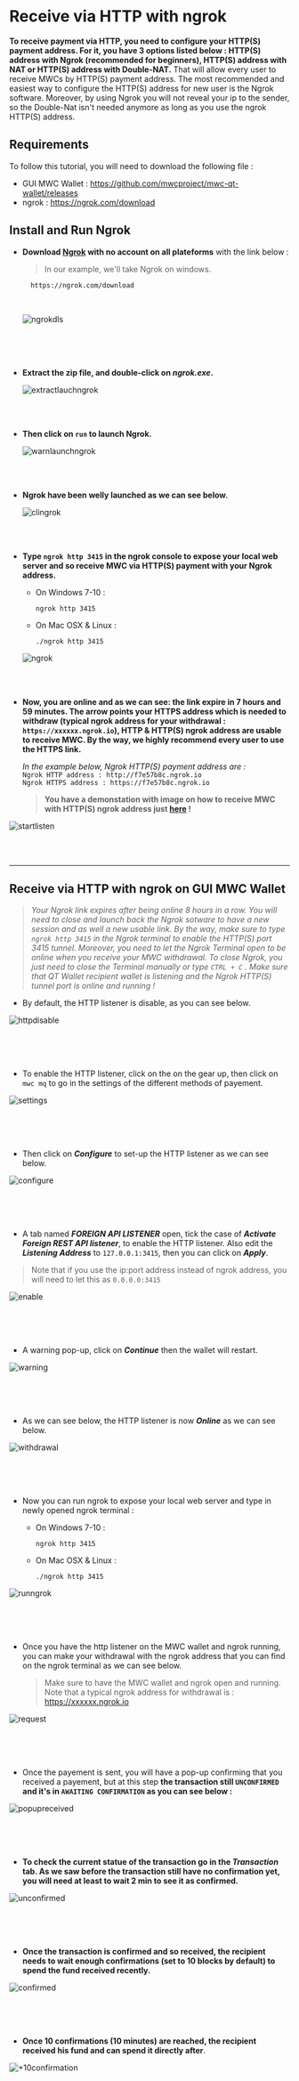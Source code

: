 
# Receive via HTTP with ngrok
**To receive payment via HTTP, you need to configure your HTTP(S) payment address. For it, you have 3 options listed below : HTTP(S) address with Ngrok (recommended for beginners), HTTP(S) address with NAT or HTTP(S) address with Double-NAT.** That will allow every user to receive MWCs by HTTP(S) payment address. The most recommended and easiest way to configure the HTTP(S) address for new user is the Ngrok software. Moreover, by using Ngrok you will not reveal your ip to the sender, so the Double-Nat isn't needed anymore as long as you use the ngrok HTTP(S) address.  


## Requirements
To follow this tutorial, you will need to download the following file : 
- GUI MWC Wallet : https://github.com/mwcproject/mwc-qt-wallet/releases
- ngrok : https://ngrok.com/download


## Install and Run Ngrok 

- **Download [Ngrok](https://ngrok.com/download) with no account on all plateforms** with the link below :  

  > In our example, we'll take Ngrok on windows.  

        https://ngrok.com/download
  <br />

  ![ngrokdls](/static/img/ngrokdl.png "Ngrok Download Page")    

<br />
<br />
<br />

- **Extract the zip file, and double-click on _ngrok.exe_.**  
  
  ![extractlauchngrok](/static/img/ngrokextracted.png "Double-Click on ngrok.exe")  


<br />
<br />

  

- **Then click on ```run``` to launch Ngrok.**    
  
  ![warnlaunchngrok](/static/img/ngrokrun.png "Click on Run")  


<br />
<br />


- **Ngrok have been welly launched as we can see below.**

  ![clingrok](/static/img/ngrokstart.png "The ngrok Terminal ")  

<br />
<br />


- **Type ```ngrok http 3415``` in the ngrok console to expose your local web server and so receive MWC via HTTP(S) payment with your Ngrok address.**   
  - On Windows 7-10 :

        ngrok http 3415  

  - On Mac OSX & Linux : 

        ./ngrok http 3415  

  ![ngrok](/static/img/ngrok3415.png "Type ngrok http 3415")  

<br />
<br />

  - **Now, you are online and as we can see: the link expire in 7 hours and 59 minutes. The arrow points your HTTPS address which is needed to withdraw (typical ngrok address for your withdrawal : ```https://xxxxxx.ngrok.io```), HTTP & HTTP(S) ngrok address are usable to receive MWC. By the way, we highly recommend every user to use the HTTPS link.**   

    _In the example below, Ngrok HTTP(S) payment address are :_   
    ```Ngrok HTTP address : http://f7e57b8c.ngrok.io```  
    ```Ngrok HTTPS address : https://f7e57b8c.ngrok.io```

    > **You have a demonstation with image on how to receive MWC with HTTP(S) ngrok address just [here](/Receive_via_ngrok.md#receive-via-http-with-ngrok) !**    

  ![startlisten](/static/img/ngrokpanel.png "Panel of your https link which is expire in 8 hours")

<br />
<br />

------

## Receive via HTTP with ngrok on GUI MWC Wallet

  > _Your Ngrok link expires after being online 8 hours in a row. You will need to close and launch back the Ngrok sotware to have a new session and as well a new usable link. By the way, make sure to type ```ngrok http 3415``` in the Ngrok terminal to enable the HTTP(S) port 3415 tunnel. Moreover, you need to let the Ngrok Terminal open to be online when you receive your MWC withdrawal. To close Ngrok, you just need to close the Terminal manually or type ```CTRL + C``` . Make sure that QT Wallet recipient wallet is listening and the Ngrok HTTP(S) tunnel port is online and running !_   
  
  - By default, the HTTP listener is disable, as you can see below.
  
  ![httpdisable](/static/img/gui1.png "HTTP listener offline")  
  
  <br />
  <br /> 
  <br /> 
  
  - To enable the HTTP listener, click on the on the gear up, then click on `mwc mq` to go in the settings of the different methods of payement.
  
   ![settings](/static/img/gui2.png "go in the setting the different methods of payement")  
   
   <br />
   <br /> 
   <br /> 
   
  - Then click on _**Configure**_ to set-up the HTTP listener as we can see below.
  
  ![configure](/static/img/gui3.png "Configure HTTP listener")
  
  <br />
  <br /> 
  <br /> 
  
  - A tab named _**FOREIGN API LISTENER**_ open, tick the case of _**Activate Foreign REST API listener**_, to enable the HTTP listener. Also edit the _**Listening Address**_ to `127.0.0.1:3415`, then you can click on _**Apply**_.
  
  > Note that if you use the ip:port address instead of ngrok address, you will need to let this as `0.0.0.0:3415`

  ![enable](/static/img/gui4.png "FOREIGN API LISTENER")  
  
  <br />
  <br /> 
  <br /> 

  - A warning pop-up, click on _**Continue**_ then the wallet will restart.
    
  ![warning](/static/img/gui5.png "Warning pop-up")  
  
  <br />
  <br /> 
  <br /> 

  - As we can see below, the HTTP listener is now _**Online**_ as we can see below.
  
   ![withdrawal](/static/img/gui6.png "withdrawal")
   
  <br /> 
  <br /> 
  <br /> 

- Now you can run ngrok to expose your local web server and type in newly opened ngrok terminal : 

  - On Windows 7-10 :

        ngrok http 3415  

  - On Mac OSX & Linux : 

        ./ngrok http 3415  

![runngrok](/static/img/gui7.png "run ngrok")

  <br />
  <br /> 
  <br />


- Once you have the http listener on the MWC wallet and ngrok running, you can make your withdrawal with the ngrok address that you can find on the ngrok terminal as we can see below.

   > Make sure to have the MWC wallet and ngrok open and running. Note that a typical ngrok address for withdrawal is : https://xxxxxx.ngrok.io
   

![request](/static/img/gui8.png "ngrok address for withdrawal")

  <br />
  <br /> 
  <br />


- Once the payement is sent, you will have a pop-up confirming that you received a payement, but at this step **the transaction still ```UNCONFIRMED``` and it's in ```AWAITING CONFIRMATION``` as you can see below :**

![popupreceived](/static/img/gui9.png "Received transaction")


  <br />
  <br /> 
  <br />


- **To check the current statue of the transaction go in the _Transaction_ tab. As we saw before the transaction still have no confirmation yet, you will need at least to wait 2 min to see it as confirmed.**

![unconfirmed](/static/img/gui10.png "Unconfirmed")

  <br />
  <br /> 
  <br />


- **Once the transaction is confirmed and so received, the recipient needs to wait enough confirmations (set to 10 blocks by default) to spend the fund received recently.**   

![confirmed](/static/img/gui11.png "awaiting confirmations")

  <br />
  <br /> 
  <br />


- **Once 10 confirmations (10 minutes) are reached, the recipient received his fund and can spend it directly after**.   

![+10confirmation](/static/img/gui12.png "+10 confirmations")



